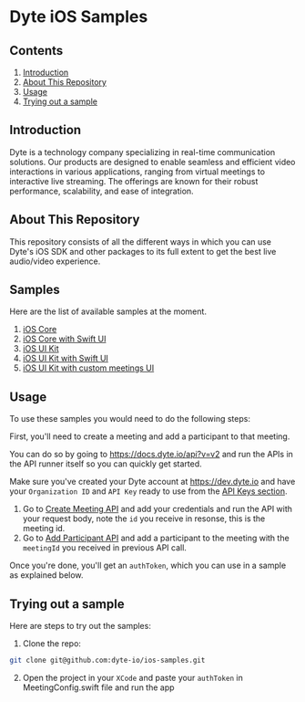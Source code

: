 # Dyte iOS Samples

## Contents
1. [Introduction](#introduction)
2. [About This Repository](#about-this-repository)
3. [Usage](#usage)
4. [Trying out a sample](#trying-out-a-sample)

## Introduction
Dyte is a technology company specializing in real-time communication solutions. Our products are designed to enable seamless and efficient video interactions in various applications, ranging from virtual meetings to interactive live streaming. The offerings are known for their robust performance, scalability, and ease of integration.

## About This Repository
This repository consists of all the different ways in which you can use Dyte's iOS SDK and other packages to its full extent to get the best live audio/video experience.

## Samples

Here are the list of available samples at the moment.

1. [iOS Core](iOS-core)
2. [iOS Core with Swift UI](DyteSwiftUI-Core)
3. [iOS UI Kit](iOS-ui-kit)
4. [iOS UI Kit with Swift UI](DyteSwiftUI-UiKit)
5. [iOS UI Kit with custom meetings UI](active-speaker-ui-sample)

## Usage

To use these samples you would need to do the following steps:

First, you'll need to create a meeting and add a participant to that meeting.

You can do so by going to https://docs.dyte.io/api?v=v2 and run the APIs in the
API runner itself so you can quickly get started.

Make sure you've created your Dyte account at https://dev.dyte.io and have your
`Organization ID` and `API Key` ready to use from the
[API Keys section](https://dev.dyte.io/apikeys).

1. Go to
   [Create Meeting API](https://docs.dyte.io/api/?v=v2#/operations/create_meeting)
   and add your credentials and run the API with your request body, note the
   `id` you receive in resonse, this is the meeting id.
2. Go to
   [Add Participant API](https://docs.dyte.io/api/?v=v2#/operations/add_participant)
   and add a participant to the meeting with the `meetingId` you received in
   previous API call.

Once you're done, you'll get an `authToken`, which you can use in a sample as
explained below.

## Trying out a sample

Here are steps to try out the samples:

1. Clone the repo:

```sh
git clone git@github.com:dyte-io/ios-samples.git
```

2. Open the project in your `XCode` and paste your `authToken` in MeetingConfig.swift file and run the app